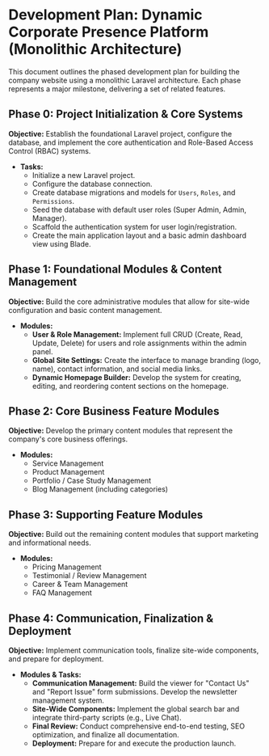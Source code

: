 # Development Plan: Dynamic Corporate Presence Platform (Monolithic Architecture)

This document outlines the phased development plan for building the company website using a monolithic Laravel architecture. Each phase represents a major milestone, delivering a set of related features.

## Phase 0: Project Initialization & Core Systems

**Objective:** Establish the foundational Laravel project, configure the database, and implement the core authentication and Role-Based Access Control (RBAC) systems.

*   **Tasks:**
    *   Initialize a new Laravel project.
    *   Configure the database connection.
    *   Create database migrations and models for `Users`, `Roles`, and `Permissions`.
    *   Seed the database with default user roles (Super Admin, Admin, Manager).
    *   Scaffold the authentication system for user login/registration.
    *   Create the main application layout and a basic admin dashboard view using Blade.

## Phase 1: Foundational Modules & Content Management

**Objective:** Build the core administrative modules that allow for site-wide configuration and basic content management.

*   **Modules:**
    *   **User & Role Management:** Implement full CRUD (Create, Read, Update, Delete) for users and role assignments within the admin panel.
    *   **Global Site Settings:** Create the interface to manage branding (logo, name), contact information, and social media links.
    *   **Dynamic Homepage Builder:** Develop the system for creating, editing, and reordering content sections on the homepage.

## Phase 2: Core Business Feature Modules

**Objective:** Develop the primary content modules that represent the company's core business offerings.

*   **Modules:**
    *   Service Management
    *   Product Management
    *   Portfolio / Case Study Management
    *   Blog Management (including categories)

## Phase 3: Supporting Feature Modules

**Objective:** Build out the remaining content modules that support marketing and informational needs.

*   **Modules:**
    *   Pricing Management
    *   Testimonial / Review Management
    *   Career & Team Management
    *   FAQ Management

## Phase 4: Communication, Finalization & Deployment

**Objective:** Implement communication tools, finalize site-wide components, and prepare for deployment.

*   **Modules & Tasks:**
    *   **Communication Management:** Build the viewer for "Contact Us" and "Report Issue" form submissions. Develop the newsletter management system.
    *   **Site-Wide Components:** Implement the global search bar and integrate third-party scripts (e.g., Live Chat).
    *   **Final Review:** Conduct comprehensive end-to-end testing, SEO optimization, and finalize all documentation.
    *   **Deployment:** Prepare for and execute the production launch.